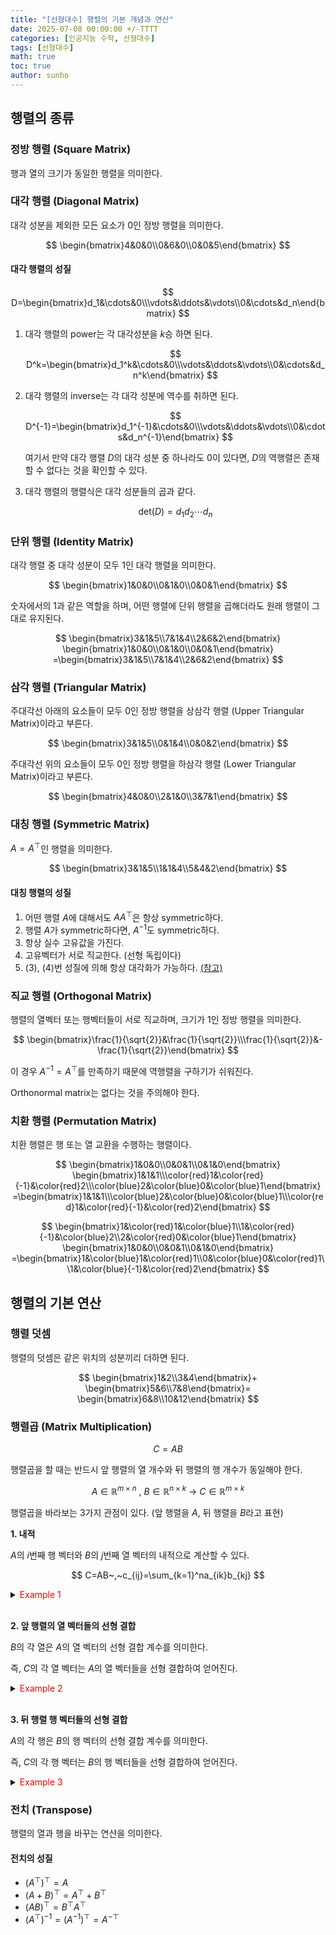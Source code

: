 ```yaml
---
title: "[선형대수] 행렬의 기본 개념과 연산"
date: 2025-07-08 00:00:00 +/-TTTT
categories: [인공지능 수학, 선형대수]
tags: [선형대수]
math: true
toc: true
author: sunho
---
```


## 행렬의 종류

### 정방 행렬 (Square Matrix)

행과 열의 크기가 동일한 행렬을 의미한다.

### 대각 행렬 (Diagonal Matrix)

대각 성분을 제외한 모든 요소가 0인 정방 행렬을 의미한다.

$$
\begin{bmatrix}4&0&0\\0&6&0\\0&0&5\end{bmatrix}
$$

#### 대각 행렬의 성질

$$
D=\begin{bmatrix}d_1&\cdots&0\\\vdots&\ddots&\vdots\\0&\cdots&d_n\end{bmatrix}
$$

1. 대각 행렬의 power는 각 대각성분을 $k$승 하면 된다.

   $$
   D^k=\begin{bmatrix}d_1^k&\cdots&0\\\vdots&\ddots&\vdots\\0&\cdots&d_n^k\end{bmatrix}
   $$

2. 대각 행렬의 inverse는 각 대각 성분에 역수를 취하면 된다.

   $$
   D^{-1}=\begin{bmatrix}d_1^{-1}&\cdots&0\\\vdots&\ddots&\vdots\\0&\cdots&d_n^{-1}\end{bmatrix}
   $$

   여기서 만약 대각 행렬 $D$의 대각 성분 중 하나라도 0이 있다면, $D$의 역행렬은 존재할 수 없다는 것을 확인할 수 있다.

3. 대각 행렬의 행렬식은 대각 성분들의 곱과 같다.

   $$
   \text{det}(D)=d_1d_2\cdots d_n
   $$

### 단위 행렬 (Identity Matrix)

대각 행렬 중 대각 성분이 모두 1인 대각 행렬을 의미한다.

$$
\begin{bmatrix}1&0&0\\0&1&0\\0&0&1\end{bmatrix}
$$

숫자에서의 1과 같은 역할을 하며, 어떤 행렬에 단위 행렬을 곱해더라도 원래 행렬이 그대로 유지된다.

$$
\begin{bmatrix}3&1&5\\7&1&4\\2&6&2\end{bmatrix}
\begin{bmatrix}1&0&0\\0&1&0\\0&0&1\end{bmatrix}
=\begin{bmatrix}3&1&5\\7&1&4\\2&6&2\end{bmatrix}
$$

### 삼각 행렬 (Triangular Matrix)

주대각선 아래의 요소들이 모두 0인 정방 행렬을 상삼각 행렬 (Upper Triangular Matrix)이라고 부른다.

$$
\begin{bmatrix}3&1&5\\0&1&4\\0&0&2\end{bmatrix}
$$

주대각선 위의 요소들이 모두 0인 정방 행렬을 하삼각 행렬 (Lower Triangular Matrix)이라고 부른다.

$$
\begin{bmatrix}4&0&0\\2&1&0\\3&7&1\end{bmatrix}
$$

### 대칭 행렬 (Symmetric Matrix)

$A=A^\top$인 행렬을 의미한다.

$$
\begin{bmatrix}3&1&5\\1&1&4\\5&4&2\end{bmatrix}
$$

#### 대칭 행렬의 성질

1. 어떤 행렬 $A$에 대해서도 $AA^\top$은 항상 symmetric하다.
2. 행렬 $A$가 symmetric하다면, $A^{-1}$도 symmetric하다.
3. 항상 실수 고유값을 가진다.
4. 고유벡터가 서로 직교한다. (선형 독립이다)
5. (3), (4)번 성질에 의해 항상 대각화가 가능하다.
   [(참고)](https://suniverse77.github.io/posts/EVD/#고유값-분해---eigenvalue-decomposition)

### 직교 행렬 (Orthogonal Matrix)

행렬의 열벡터 또는 행벡터들이 서로 직교하며, 크기가 1인 정방 행렬을 의미한다.

$$
\begin{bmatrix}\frac{1}{\sqrt{2}}&\frac{1}{\sqrt{2}}\\\frac{1}{\sqrt{2}}&-\frac{1}{\sqrt{2}}\end{bmatrix}
$$

이 경우 $A^{-1}=A^\top$를 만족하기 때문에 역행렬을 구하기가 쉬워진다.

Orthonormal matrix는 없다는 것을 주의해야 한다.

### 치환 행렬 (Permutation Matrix)

치환 행렬은 행 또는 열 교환을 수행하는 행렬이다.

$$
\begin{bmatrix}1&0&0\\0&0&1\\0&1&0\end{bmatrix}
\begin{bmatrix}1&1&1\\\color{red}1&\color{red}{-1}&\color{red}2\\\color{blue}2&\color{blue}0&\color{blue}1\end{bmatrix}
=\begin{bmatrix}1&1&1\\\color{blue}2&\color{blue}0&\color{blue}1\\\color{red}1&\color{red}{-1}&\color{red}2\end{bmatrix}
$$

$$
\begin{bmatrix}1&\color{red}1&\color{blue}1\\1&\color{red}{-1}&\color{blue}2\\2&\color{red}0&\color{blue}1\end{bmatrix}
\begin{bmatrix}1&0&0\\0&0&1\\0&1&0\end{bmatrix}
=\begin{bmatrix}1&\color{blue}1&\color{red}1\\0&\color{blue}0&\color{red}1\\1&\color{blue}{-1}&\color{red}2\end{bmatrix}
$$

## 행렬의 기본 연산

### 행렬 덧셈

행렬의 덧셈은 같은 위치의 성분끼리 더하면 된다.

$$
\begin{bmatrix}1&2\\3&4\end{bmatrix}+
\begin{bmatrix}5&6\\7&8\end{bmatrix}=
\begin{bmatrix}6&8\\10&12\end{bmatrix}
$$

### 행렬곱 (Matrix Multiplication)

$$
C=AB
$$

행렬곱을 할 때는 반드시 앞 행렬의 열 개수와 뒤 행렬의 행 개수가 동일해야 한다.

$$
A\in\mathbb{R}^{m\times n}~,~B\in\mathbb{R}^{n\times k}
~\to~ C\in\mathbb{R}^{m\times k}
$$

행렬곱을 바라보는 3가지 관점이 있다. (앞 행렬을 $A$, 뒤 행렬을 $B$라고 표현)

**1. 내적**

$A$의 $i$번째 행 벡터와 $B$의 $j$번째 열 벡터의 내적으로 계산할 수 있다.

$$
C=AB~,~c_{ij}=\sum_{k=1}^na_{ik}b_{kj}
$$

<details>
<summary><font color='#FF0000'>Example 1</font></summary>
<div markdown="1">

$$
A=\begin{bmatrix}2&3&1\\4&2&0\end{bmatrix}~,~
B=\begin{bmatrix}3&2\\1&0\\4&3\end{bmatrix}
$$

---

$$
A=\begin{bmatrix}a_{11}&a_{12}&a_{13}\\a_{21}&a_{22}&a_{23}\end{bmatrix}~,~
B=\begin{bmatrix}b_{11}&b_{12}\\b_{21}&b_{22}\\b_{31}&b_{32}\end{bmatrix}~,~
C=\begin{bmatrix}c_{11}&c_{12}\\c_{21}&c_{22}\end{bmatrix}
$$

- $c_{11}=a_{11}b_{11}+a_{12}b_{21}+a_{13}b_{31}~\rightarrow~13=2\cdot3+3\cdot1+1\cdot4$
- $c_{12}=a_{11}b_{12}+a_{12}b_{22}+a_{13}b_{32}~\rightarrow~10=2\cdot2+3\cdot0+1\cdot6$
- $c_{21}=a_{21}b_{11}+a_{22}b_{21}+a_{23}b_{31}~\rightarrow~14=4\cdot3+2\cdot1+0\cdot4$
- $c_{22}=a_{21}b_{12}+a_{22}b_{22}+a_{23}b_{32}~\rightarrow~8=4\cdot2+2\cdot0+0\cdot6$

$$
C=\begin{bmatrix}13&10\\14&8\end{bmatrix}
$$

---

</div>
</details>
<br>

**2. 앞 행렬의 열 벡터들의 선형 결합**

$B$의 각 열은 $A$의 열 벡터의 선형 결합 계수를 의미한다.

즉, $C$의 각 열 벡터는 $A$의 열 벡터들을 선형 결합하여 얻어진다.

<details>
<summary><font color='#FF0000'>Example 2</font></summary>
<div markdown="1">

$$
A=\begin{bmatrix}2&3&1\\4&2&0\end{bmatrix}~,~
B=\begin{bmatrix}3&2\\1&0\\4&3\end{bmatrix}
$$

---

$A$와 $C$를 열 벡터로 표현

$$
A=\begin{bmatrix}|&|&|\\\mathbf{a}_1&\mathbf{a}_2&\mathbf{a}_3\\|&|&|\end{bmatrix}
~,~
C=\begin{bmatrix}|&|\\\mathbf{c}_1&\mathbf{c}_2\\|&|\end{bmatrix}
$$

1. $C$의 첫 번째 열 벡터

$$
\mathbf{c}_1=3\cdot \mathbf{a}_1+1\cdot \mathbf{a}_2+4\cdot \mathbf{a}_3
=\begin{bmatrix}13\\14\end{bmatrix}
$$

2. $C$의 두 번째 열 벡터

$$
\mathbf{c}_2=2\cdot \mathbf{a}_1+0\cdot \mathbf{a}_2+3\cdot \mathbf{a}_3
=\begin{bmatrix}10\\8\end{bmatrix}
$$

---

</div>
</details>
<br>

**3. 뒤 행렬 행 벡터들의 선형 결합**

$A$의 각 행은 $B$의 행 벡터의 선형 결합 계수를 의미한다.

즉, $C$의 각 행 벡터는 $B$의 행 벡터들을 선형 결합하여 얻어진다.

<details>
<summary><font color='#FF0000'>Example 3</font></summary>
<div markdown="1">

$$
A=\begin{bmatrix}2&3&1\\4&2&0\end{bmatrix}~,~
B=\begin{bmatrix}3&2\\1&0\\4&3\end{bmatrix}
$$

---

$B$와 $C$를 행 벡터로 표현

$$
B=\begin{bmatrix}-\mathbf{b}_1-\\-\mathbf{b}_2-\\-\mathbf{b}_3-\end{bmatrix}
~,~
C=\begin{bmatrix}-\mathbf{c}_1-\\-\mathbf{c}_2-\end{bmatrix}
$$

1. $C$의 첫 번째 행 벡터

$$
\mathbf{c}_1=
\begin{bmatrix}13&10\end{bmatrix}=2\cdot \mathbf{b}_1+3\cdot \mathbf{b}_2+1\cdot \mathbf{b}_3
$$

2. $C$의 두 번째 행 벡터

$$
\mathbf{c}_2=
\begin{bmatrix}14&8\end{bmatrix}=4\cdot \mathbf{b}_1+2\cdot \mathbf{b}_2+0\cdot \mathbf{b}_3
$$

---

</div>
</details>


### 전치 (Transpose)

행렬의 열과 행을 바꾸는 연산을 의미한다.

#### 전치의 성질

- $(A^\top)^\top=A$
- $(A+B)^\top=A^\top+B^\top$
- $(AB)^\top=B^\top A^\top$
- $(A^\top)^{-1}=(A^{-1})^\top=A^{-\top}$
